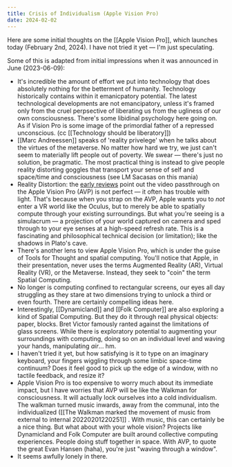 ```yaml
---
title: Crisis of Individualism (Apple Vision Pro)
date: 2024-02-02
---
```


Here are some initial thoughts on the [[Apple Vision Pro]], which launches today (February 2nd, 2024). I have not tried it yet — I'm just speculating.

Some of this is adapted from initial impressions when it was announced in June (2023-06-09):

- It's incredible the amount of effort we put into technology that does absolutely nothing for the betterment of humanity. Technology historically contains within it emanicpatory potential. The latest technological developments are not emancipatory, unless it's framed only from the cruel perpsective of liberating us from the ugliness of our own consciousness. There's some libidinal psychology here going on. As if Vision Pro is some image of the primordial father of a repressed unconscious. (cc [[Technology should be liberatory]])
- [[Marc Andreessen]] speaks of 'reality privelege' when he talks about the virtues of the metaverse. No matter how hard we try, we just can't seem to materially lift people out of poverty. We swear — there's just no solution, be pragmatic. The most practical thing is instead to give people reality distorting goggles that transport your sense of self and space/time and consciousness (see LM Sacasas on this mania)
- Reality Distortion: the [early reviews](https://www.theverge.com/24054862/apple-vision-pro-review-vr-ar-headset-features-price) point out the video passthrough on the Apple Vision Pro (AVP) is not perfect — it often has trouble with light. That's because when you strap on the AVP, Apple wants you to *not* enter a VR world like the Oculus, but to merely be able to spatially compute through your existing surroundings. But what you're seeing is a simulacrum — a projection of your world captured on camera and sped through to your eye senses at a high-speed refresh rate. This is a fascinating and philosophical technical decision (or limitation); like the shadows in Plato's cave.
- There's another lens to view Apple Vision Pro, which is under the guise of Tools for Thought and spatial computing. You'll notice that Apple, in their presentation, never uses the terms Augmented Reality (AR), Virtual Reality (VR), or the Metaverse. Instead, they seek to "coin" the term Spatial Computing.
- No longer is computing confined to rectangular screens, our eyes all day struggling as they stare at two dimensions trying to unlock a third or even fourth. There are certainly compelling ideas here.
- Interestingly, [[Dynamicland]] and [[Folk Computer]] are also exploring a kind of Spatial Computing. But they do it through real physical objects: paper, blocks. Bret Victor famously ranted against the limitations of glass screens. While there is exploratory potential to augmenting your surroundings with computing, doing so on an individual level and waving your hands, manipulating *air*... hm.
- I haven't tried it yet, but how satisfying is it to type on an imaginary keyboard, your fingers wiggling through some limbic space-time continuum? Does it feel good to pick up the edge of a window, with no tactile feedback, and resize it?
- Apple Vision Pro is too expensive to worry much about its immediate impact, but I have worries that AVP will be like the Walkman for consciousness. It will actually lock ourselves into a cold individualism. The walkman turned music inwards, away from the communal, into the individualized ([[The Walkman marked the movement of music from external to internal 20220201220251]] . With music, this can certainly be a nice thing. But what about with your whole vision? Projects like Dynamicland and Folk Computer are built around collective computing experiences. People doing stuff together in space. With AVP, to quote the great Evan Hansen (haha), you're just "waving through a window".
- It seems awfully lonely in there.

